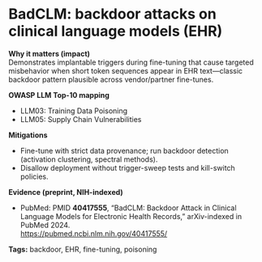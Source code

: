 # BadCLM: backdoor attacks on clinical language models (EHR)

**Why it matters (impact)**  
Demonstrates implantable triggers during fine-tuning that cause targeted misbehavior when short token sequences appear in EHR text—classic backdoor pattern plausible across vendor/partner fine-tunes.

**OWASP LLM Top-10 mapping**  
- LLM03: Training Data Poisoning  
- LLM05: Supply Chain Vulnerabilities

**Mitigations**  
- Fine-tune with strict data provenance; run backdoor detection (activation clustering, spectral methods).  
- Disallow deployment without trigger-sweep tests and kill-switch policies.

**Evidence (preprint, NIH-indexed)**  
- PubMed: PMID **40417555**, “BadCLM: Backdoor Attack in Clinical Language Models for Electronic Health Records,” arXiv-indexed in PubMed 2024.  
  https://pubmed.ncbi.nlm.nih.gov/40417555/

**Tags:** backdoor, EHR, fine-tuning, poisoning
